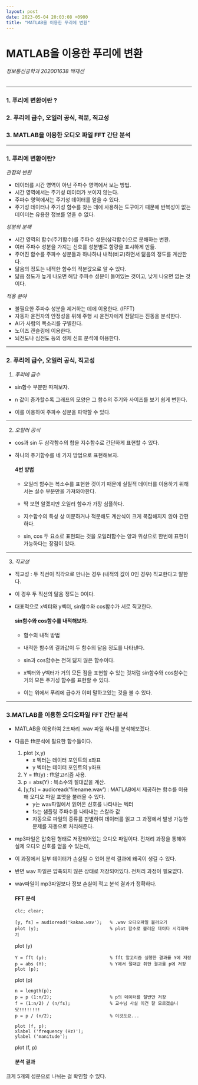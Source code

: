```yaml
---
layout: post
date: 2023-05-04 20:03:08 +0900
title: "MATLAB을 이용한 푸리에 변환"
---
```


# MATLAB을 이용한 푸리에 변환
###### 정보통신공학과 202001638 백재선

---

### 1. 푸리에 변환이란 ?
### 2. 푸리에 급수, 오일러 공식, 적분, 직교성
### 3. MATLAB을 이용한 오디오 파일 FFT 간단 분석

---

### 1. 푸리에 변환이란?

*관점의 변환*

- 데이터를 시간 영역이 아닌 주파수 영역에서 보는 방법.
- 시간 영역에서는 주기성 데이터가 보이지 않는다.
- 주파수 영역에서는 주기성 데이터를 얻을 수 있다.
- 주기성 데이터나 주기성 함수를 찾는 데에 사용하는 도구이기 때문에 반복성이 없는 데이터는 유용한 정보를 얻을 수 없다.
  
  
  
  
  
  
  
  
  
  
  
  
  
*성분의 분해*

- 시간 영역의 함수(주기함수)를 주파수 성분(삼각함수)으로 분해하는 변환.
- 여러 주파수 성분을 가지는 신호를 성분별로 함량을 표시하게 만듦.
- 주어진 함수를 주파수 성분들과 하나하나 내적(비교)하면서 닮음의 정도를 계산한다.
- 닮음의 정도는 내적한 함수의 적분값으로 알 수 있다.
- 닮음 정도가 높게 나오면 해당 주파수 성분이 들어있는 것이고, 낮게 나오면 없는 것이다.

*적용 분야*

- 불필요한 주파수 성분을 제거하는 데에 이용한다. (IFFT)
- 자동차 운전자의 안정성을 위해 주행 시 운전자에게 전달되는 진동을 분석한다.
- AI가 사람의 목소리를 구별한다.
- 노이즈 캔슬링에 이용한다.
- 뇌전도나 심전도 등의 생체 신호 분석에 이용한다.

---

### 2. 푸리에 급수, 오일러 공식, 직교성

1. *푸리에 급수*


  
  
  
  
  

- sin함수 부분만 따져보자.
 
  
  
  
  
  
  
  
  
  
  
  
  
  
  
  
  
  
  

- n 값이 증가할수록 그래프의 모양은 그 함수의 주기와 사이즈를 보기 쉽게 변한다. 
- 이를 이용하여 주파수 성분을 파악할 수 있다.

---

2. *오일러 공식*

  
  
  
  
  
  
  
  
  
  

- cos과 sin 두 삼각함수의 합을 지수함수로 간단하게 표현할 수 있다.
- 하나의 주기함수를 네 가지 방법으로 표현해보자.

  
  
  
  
  
  
  
  
  
  
  
  
  
  
  
  
    #### 4번 방법
    - 오일러 함수는 복소수를 표현한 것이기 때문에 실질적 데이터를 이용하기 위해서는 실수 부분만을 가져와야한다.
    - 딱 보면 알겠지만 오일러 함수가 가장 심플하다.
    - 지수함수의 특성 상 미분하거나 적분해도 계산식이 크게 복잡해지지 않아 간편하다.
     
  
  
  
  
  
  
   
    - sin, cos 두 요소로 표현되는 것을 오일러함수는 양과 위상으로 한번에 표현이 가능하다는 장점이 있다.
     
  
  
  
  
  
  
  
   
 
  
  
  
  
  
  

---

3. *직교성*

- 직교성 : 두 직선이 직각으로 만나는 경우 (내적의 값이 0인 경우) 직교한다고 말한다. 
- 이 경우 두 직선의 닮음 정도는 0이다. 
- 대표적으로 x벡터와 y벡터, sin함수와 cos함수가 서로 직교한다.
 
   #### sin함수와 cos함수를 내적해보자.
  - 함수의 내적 방법
 
  
  
  
  
  
  
  
  
  
  
  
  
  
  
  
  
    
  
  
  
 
  - 내적한 함수의 결과값이 두 함수의 닮음 정도를 나타낸다.
  - sin과 cos함수는 전혀 닮지 않은 함수이다. 
  - x벡터와 y벡터가 거의 모든 점을 표현할 수 있는 것처럼 sin함수와 cos함수는 거의 모든 주기성 함수를 표현할 수 있다.
  - 이는 위에서 푸리에 급수가 이미 말하고있는 것을 볼 수 있다.
   
  
  
  
  
  

---

### 3.MATLAB을 이용한 오디오파일 FFT 간단 분석

- MATLAB을 이용하여 2초짜리 .wav 파일 하나를 분석해보겠다.
- 다음은 fft분석에 필요한 함수들이다.
  1. plot (x,y)
     - x 벡터는 데이터 포인트의 x좌표
     - y 벡터는 데이터 포인트의 y좌표
  2. Y = fft(y) : fft알고리즘 사용.
  3. p = abs(Y) : 복소수의 절대값을 계산.
  4. [y,fs] = audioread('filename.wav') : MATLAB에서 제공하는 함수를 이용해 오디오 파일 포멧을 불러올 수 있다.
     - y는 wav파일에서 읽어온 신호를 나타내는 벡터
     - fs는 샘플링 주파수를 나타내는 스칼라 값
     - 자동으로 파일의 종류를 판별하여 데이터를 읽고 그 과정에서 발생 가능한 문제를 자동으로 처리해준다.
  
- mp3파일은 압축된 형태로 저장되어있는 오디오 파일이다. 전처리 과정을 통해야 실제 오디오 신호를 얻을 수 있는데,
- 이 과정에서 일부 데이터가 손실될 수 있어 분석 결과에 왜곡이 생길 수 있다.
- 반면 wav 파일은 압축되지 않은 상태로 저장되어있다. 전처리 과정이 필요없다.
- wav파일이 mp3파일보다 정보 손실이 적고 분석 결과가 정확하다.

  #### FFT 분석
  ```
  clc; clear;
  
  [y, fs] = audioread('kakao.wav');   % .wav 오디오파일 불러오기
  plot (y);                           % plot 함수로 불러운 데이타 시각화하기
  ```
  plot (y)

  
  
  
  
  
  
  
  
  
  
  
  
  
  
  
  
  ```
  Y = fft (y);                        % fft 알고리즘 실행한 결과를 Y에 저장
  p = abs (Y);                        % Y에서 절대값 취한 결과를 p에 저장
  plot (p);
  ```
  plot (p)

  
  
  
  
  
  
  
  
  
  
  
  
  
  
  
  

  ```
  n = length(p);
  p = p (1:n/2);                      % p의 데이터를 절반만 저장
  f = (1:n/2) / (n/fs);               % 교수님 사실 이건 잘 모르겠습니닷!!!!!!!! 
  p = p / (n/2);                      % 이것도요...

  plot (f, p);
  xlabel ('frequency (Hz)');
  ylabel ('manitude');
  ```
  plot (f, p)

  
  
  
  
  
  
  
  
  
  
  
  
  
  
  
  

    
  #### 분석 결과 

  
  
  
  
  
  
  
  
  
  
  
  
  
  
  
  
  
  
  
  
  
  
  
  
  
  
  
  
  
  

크게 5개의 성분으로 나뉘는 걸 확인할 수 있다.